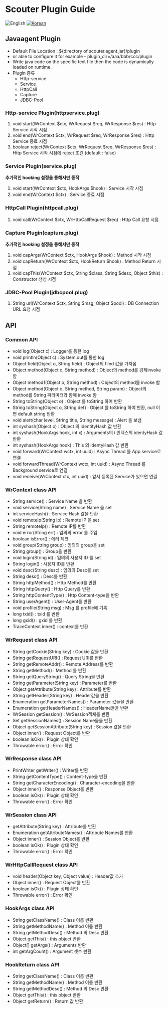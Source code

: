 # Scouter Plugin Guide
![English](https://img.shields.io/badge/language-English-orange.svg) [![Korean](https://img.shields.io/badge/language-Korean-blue.svg)](JavaAgent-Plugin-Scripting_kr.md)

## Javaagent Plugin
 - Default File Location : ${directory of scouter.agent.jar}/plugin 
 - or able to configure it for example - plugin_dir=/aaa/bbb/ccc/plugin
 - Write java code on the specific text file then the code is dynamically loaded on runtime.
 - Plugin 종류
   - Http-service
   - Service
   - HttpCall
   - Capture
   - JDBC-Pool
 
### Http-service Plugin(httpservice.plug)

1. void start(WrContext $ctx, WrRequest $req, WrResponse $res) : Http Service 시작 시점
2. void end(WrContext $ctx, WrRequest $req, WrResponse $res) : Http Service 종료 시점
3. boolean reject(WrContext $ctx, WrRequest $req, WrResponse $res) : Http Service 시작 시점에 reject 조건 (default : false)
 
### Service Plugin(service.plug)
 **추가적인 hooking 설정을 통해서만 동작**
 
1. void start(WrContext $ctx, HookArgs $hook) : Service 시작 시점
2. void end(WrContext $ctx) : Service 종료 시점
 
### HttpCall Plugin(httpcall.plug)

1. void call(WrContext $ctx, WrHttpCallRequest $req) : Http Call 요청 시점
 
### Capture Plugin(capture.plug)
 **추가적인 hooking 설정을 통해서만 동작**
 
1. void capArgs(WrContext $ctx, HookArgs $hook) : Method 시작 시점
2. void capReturn(WrContext $ctx, HookReturn $hook) : Method Return 시점
3. void capThis(WrContext $ctx, String $class, String $desc, Object $this) : Constructor 생성 시점
 
### JDBC-Pool Plugin(jdbcpool.plug)

1. String url(WrContext $ctx, String $msg, Object $pool)
 : DB Connection URL 요청 시점
 
 
## API

### Common API
 - void log(Object c) : Logger를 통한 log
 - void println(Object c) : System.out를 통한 log
 - Object field(Object o, String field) : Object의 filed 값을 가져옴
 - Object method(Object o, String method) : Object의 method를 강제invoke 함
 - Object method1(Object o, String method) : Object의 method를 invoke 함
 - Object method(Object o, String method, String param) : Object의 method를 String 파라미터와 함께 invoke 함
 - String toString(Object o) : Object 를 toString 하여 반환
 - String toString(Object o, String def) : Object 를 toString 하여 반환, null 이면 default string 반환
 - void alert(char level, String title, String message) : Alert 을 보냄
 - int syshash(Object o) : Object 의 identityHash 값 반환
 - int syshash(HookArgs hook, int x) : Arguments의 i 인덱스의 identyHash 값 반환
 - int syshash(HookArgs hook) : This 의 identyHash 값 반환
 - void forward(WrContext wctx, int uuid) : Async Thread 를 App service로 연결
 - void forwardThread(WrContext wctx, int uuid) : Async Thread 를 Background service로 연결
 - void receive(WrContext ctx, int uuid) : 앞서 등록된 Service가 있으면 연결
 

### WrContext class API
 - String service() : Service Name 을 반환
 - void service(String name) : Service Name 을 set
 - int serviceHash() : Service Hash 값을 반환
 - void remoteIp(String ip) : Remote IP 을 set
 - String remoteIp() : Remote IP를 반환
 - void error(String err) : 임의의 error 를 주입
 - boolean isError() : 에러 체크
 - void group(String group) : 임의의 group을 set
 - String group() : Group을 반환
 - void login(String id) : 임의의 사용자 ID 를 set
 - String login() : 사용자 ID를 반환
 - void desc(String desc) : 임의의 Desc를 set
 - String desc() : Desc를 반환
 - String httpMethod() : Http Method를 반환
 - String httpQuery() : Http Query를 반환
 - String httpContentType() : Http Content-type을 반환
 - String userAgent() : User-Agent를 반환
 - void profile(String msg) : Msg 를 profile에 기록
 - long txid() : txid 를 반환
 - long gxid() : gxid 를 반환
 - TraceContext inner() : context를 반환
 
### WrRequest class API
 - String getCookie(String key) : Cookie 값을 반환
 - String getRequestURI() : Request URI를 반환
 - String getRemoteAddr() : Remote Address를 반환
 - String getMethod() : Method 를 반환
 - String getQueryString() : Query String을 반환
 - String getParameter(String key) : Parameter를 반환
 - Object getAttribute(String key) : Attribute를 반환
 - String getHeader(String key) : Header값을 반환
 - Enumeration getParameterNames() : Parameter 값들을 반환
 - Enumeration getHeaderNames() : HeaderName들을 반환
 - WrSession getSession() : WrSession객체를 반환
 - Set getSessionNames() : Session Name들을 반환
 - Object getSessionAttribute(String key) : Session 값을 반환
 - Object inner() : Request Object를 반환
 - boolean isOk() : Plugin 상태 확인
 - Throwable error() : Error 확인
 
### WrResponse class API
 - PrintWriter getWriter() : Writer를 반환
 - String getContentType() : Content-type을 반환
 - String getCharacterEncoding() : Character-encoding을 반환
 - Object inner() : Response Object를 반환
 - boolean isOk() : Plugin 상태 확인
 - Throwable error() : Error 확인
 
### WrSession class API
 - getAttribute(String key) : Attribute를 반환
 - Enumeration getAttributeNames() : Attribute Names를 반환
 - Object inner() : Session Object를 반환
 - boolean isOk() : Plugin 상태 확인
 - Throwable error() : Error 확인
 
### WrHttpCallRequest class API
 - void header(Object key, Object value) : Header값 추가
 - Object inner() : Request Object를 반환
 - boolean isOk() : Plugin 상태 확인
 - Throwable error() : Error 확인
 
### HookArgs class API
 - String getClassName() : Class 이름 반환
 - String getMethodName() : Method 이름 반환
 - String getMethodDesc() : Method 의 Desc 반환
 - Object getThis() : this object 반환
 - Object[] getArgs() : Arguments 반환
 - int getArgCount() : Argument 갯수 반환

### HookReturn class API
 - String getClassName() : Class 이름 반환
 - String getMethodName() : Method 이름 반환
 - String getMethodDesc() : Method 의 Desc 반환
 - Object getThis() : this object 반환
 - Object getReturn() : Return 값 반환

 
